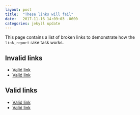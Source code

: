 ```yaml
---
layout: post
title:  "These links will fail"
date:   2017-11-16 14:09:03 -0600
categories: jekyll update
---
```


This page contains a list of broken links to demonstrate how the `link_report` rake task works.

## Invalid links
-   [Valid link](https://github.com/jeff-matthes/validate-links)
-   [Valid link](https://github.com/jeff-matthes/validate-links)

## Valid links
-   [Valid link](https://github.com/jeff-matthews/validate-links)
-   [Valid link](https://github.com/jeff-matthews/validate-links)
